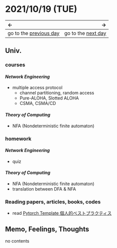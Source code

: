 # 2021/10/19 (TUE)
|←|→|
|:---|---:|
go to the [previous day](./18th.md) | go to the [next day](./20th.md)

## Univ.
### courses
#### *Network Engineering*
- multiple access protocol
  - channel partitioning, random access
  - Pure-ALOHA, Slotted ALOHA
  - CSMA, CSMA/CD

#### *Theory of Computing*
- NFA (Nondeterministic finite automaton)

### homework
#### *Network Engineering*
- quiz

#### *Theory of Computing*
- NFA (Nondeterministic finite automaton)
- translation between DFA & NFA

### Reading papers, articles, books, codes
- read [Pytorch Template 個人的ベストプラクティス](https://qiita.com/takubb/items/7d45ae701390912c7629)

## Memo, Feelings, Thoughts
no contents
